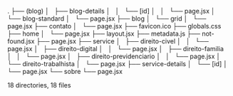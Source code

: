 .
├── (blog)
│   ├── blog-details
│   │   └── [id]
│   │       └── page.jsx
│   └── blog-standard
│       └── page.jsx
├── blog
│   └── grid
│       └── page.jsx
├── contato
│   └── page.jsx
├── favicon.ico
├── globals.css
├── home
│   └── page.jsx
├── layout.jsx
├── metadata.js
├── not-found.jsx
├── page.jsx
├── service
│   ├── direito-civel
│   │   └── page.jsx
│   ├── direito-digital
│   │   └── page.jsx
│   ├── direito-familia
│   │   └── page.jsx
│   ├── direito-previdenciario
│   │   └── page.jsx
│   └── direito-trabalhista
│       └── page.jsx
├── service-details
│   └── [id]
│       └── page.jsx
└── sobre
    └── page.jsx

18 directories, 18 files
